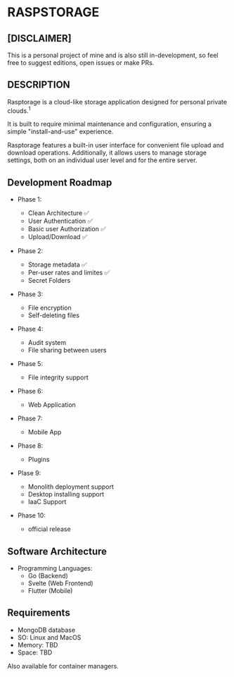 # RASPSTORAGE

## [DISCLAIMER]

This is a personal project of mine and is also still in-development, so feel free to suggest editions, open issues or make PRs.

## DESCRIPTION

Rasptorage is a cloud-like storage application designed for personal private clouds.<sup>1</sup>

It is built to require minimal maintenance and configuration, ensuring a simple "install-and-use" experience.

Rasptorage features a built-in user interface for convenient file upload and download operations. Additionally, it allows users to manage storage settings, both on an individual user level and for the entire server.

## Development Roadmap

- Phase 1:
    - Clean Architecture ✅
    - User Authentication ✅
    - Basic user Authorization ✅
    - Upload/Download ✅

- Phase 2:
    - Storage metadata ✅
    - Per-user rates and limites ✅
    - Secret Folders

- Phase 3:
    - File encryption
    - Self-deleting files

- Phase 4:
    - Audit system
    - File sharing between users

- Phase 5:
    - File integrity support

- Phase 6:
    - Web Application

- Phase 7:
    - Mobile App

- Phase 8:
    - Plugins

- Plase 9:
    - Monolith deployment support
    - Desktop installing support
    - IaaC Support

- Phase 10:
    - official release

## Software Architecture

- Programming Languages: 
    - Go (Backend)
    - Svelte (Web Frontend)
    - Flutter (Mobile)

## Requirements

- MongoDB database
- SO: Linux and MacOS
- Memory: TBD
- Space: TBD

Also available for container managers.
